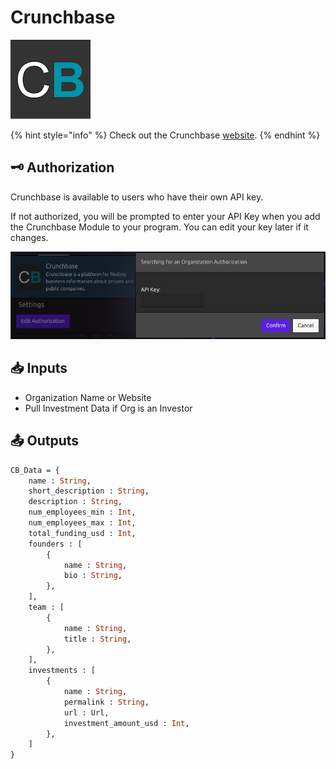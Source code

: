 # Crunchbase

![Find business information about private and public companies.](../../.gitbook/assets/crunchbase.png)

{% hint style="info" %}
Check out the Crunchbase [website](https://data.crunchbase.com/reference).
{% endhint %}

## 🗝 Authorization

Crunchbase is available to users who have their own API key.

If not authorized, you will be prompted to enter your API Key when you add the Crunchbase Module to your program. You can edit your key later if it changes.

![](../../.gitbook/assets/screen-shot-2019-07-16-at-3.06.22-pm.png)

## 📥 Inputs

* Organization Name or Website
* Pull Investment Data if Org is an Investor

## 📤 Outputs

```graphql
CB_Data = {
    name : String, 
    short_description : String, 
    description : String, 
    num_employees_min : Int, 
    num_employees_max : Int, 
    total_funding_usd : Int, 
    founders : [
        {
            name : String, 
            bio : String, 
        },    
    ],
    team : [
        {
            name : String, 
            title : String, 
        },
    ],
    investments : [
        {
            name : String, 
            permalink : String, 
            url : Url, 
            investment_amount_usd : Int,
        },
    ]
}
```

